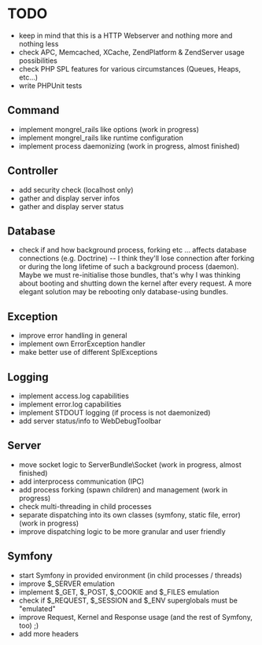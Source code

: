 TODO
====

 * keep in mind that this is a HTTP Webserver and nothing more and nothing less
 * check APC, Memcached, XCache, ZendPlatform & ZendServer usage possibilities
 * check PHP SPL features for various circumstances (Queues, Heaps, etc...)
 * write PHPUnit tests


Command
-------
 * implement mongrel_rails like options (work in progress)
 * implement mongrel_rails like runtime configuration
 * implement process daemonizing (work in progress, almost finished)


Controller
----------
 * add security check (localhost only)
 * gather and display server infos
 * gather and display server status


Database
--------
 * check if and how background process, forking etc ... affects
   database connections (e.g. Doctrine) -- I think they'll lose
   connection after forking or during the long lifetime of such
   a background process (daemon). Maybe we must re-initialise
   those bundles, that's why I was thinking about booting and
   shutting down the kernel after every request. A more elegant
   solution may be rebooting only database-using bundles.


Exception
---------
 * improve error handling in general
 * implement own ErrorException handler
 * make better use of different SplExceptions


Logging
-------
 * implement access.log capabilities
 * implement error.log capabilities
 * implement STDOUT logging (if process is not daemonized)
 * add server status/info to WebDebugToolbar


Server
------
 * move socket logic to ServerBundle\Socket (work in progress, almost finished)
 * add interprocess communication (IPC)
 * add process forking (spawn children) and management (work in progress)
 * check multi-threading in child processes
 * separate dispatching into its own classes (symfony, static file, error) (work in progress)
 * improve dispatching logic to be more granular and user friendly


Symfony
-------
 * start Symfony in provided environment (in child processes / threads)
 * improve $_SERVER emulation
 * implement $_GET, $_POST, $_COOKIE and $_FILES emulation
 * check if $_REQUEST, $_SESSION and $_ENV superglobals must be "emulated"
 * improve Request, Kernel and Response usage (and the rest of Symfony, too) ;)
 * add more headers
